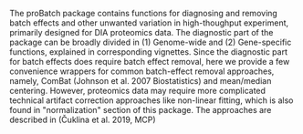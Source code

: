 The proBatch package contains functions for diagnosing and removing
    batch effects and other unwanted variation in high-thoughput experiment, primarily
    designed for DIA proteomics data.
    The diagnostic part of the package can be broadly divided in (1) Genome-wide
    and (2) Gene-specific functions, explained in corresponding vignettes. Since 
    the diagnostic part for batch effects does require batch effect removal, here
    we provide a few convenience wrappers for common batch-effect removal approaches,
    namely, ComBat (Johnson et al. 2007 Biostatistics) and mean/median centering.
    However, proteomics data may require more complicated technical artifact 
    correction approaches like non-linear fitting, which is also found in "normalization"
    section of this package. 
    The approaches are described in (Čuklina et al. 2019, MCP)
